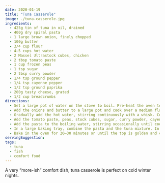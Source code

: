 ```yaml
---
date: 2020-01-19
title: "Tuna Casserole"
image: ./tuna-casserole.jpg
ingredients:
  - 425g tin of tuna in oil, drained
  - 400g dry spiral pasta
  - 1 large brown onion, finely chopped
  - 100g butter
  - 3/4 cup flour
  - 4–5 cups hot water
  - 2 Massel Ultrastock cubes, chicken
  - 2 tbsp tomato paste
  - 1 cup frozen peas
  - 1 tsp sugar
  - 2 tbsp curry powder
  - 1/4 tsp ground pepper
  - 1/4 tsp cayenne pepper
  - 1/2 tsp ground paprika
  - 200g tasty cheese, grated
  - 1/2 cup breadcrumbs
directions:
  - Set a large pot of water on the stove to boil. Pre-heat the oven to 200 degrees (180 for fan forced).
  - Add the onions and butter to a large pot and cook over a medium flame until the onions are golden and soft. Add the flour and combine until a soft dough forms.
  - Gradually add the hot water, stirring continuously with a whisk. Continue until all of the water has been added and a medium-thick roux (basic white sauce) forms. Add more water if required.
  - Add the tomato paste, peas, stock cubes, sugar, curry powder, cayenne pepper and ground pepper, stirring to combine. Add the tuna and stir through, breaking up the larger chunks with the whisk.
  - Add the pasta to the boiling water, stirring occasionally until cooked. Drain and set aside.
  - In a large baking tray, combine the pasta and the tuna mixture. In a separate bowl, combine the grated cheese and breadcrumbs, then sprinkle over the casserole evenly. Shake the paprika over the top evenly.
  - Bake in the oven for 20–30 minutes or until the top is golden and crunchy.
servingSuggestion:
tags:
  - tuna
  - fish
  - comfort food
---
```


A very “more-ish” comfort dish, tuna casserole is perfect on cold winter nights.
